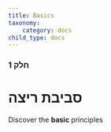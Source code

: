 ```yaml
---
title: Basics
taxonomy:
    category: docs
child_type: docs
---
```


### חלק 1

# סביבת ריצה

Discover the **basic** principles
